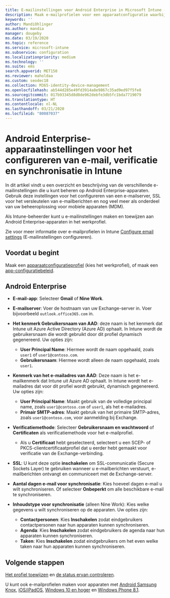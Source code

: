 ```yaml
---
title: E-mailinstellingen voor Android Enterprise in Microsoft Intune - Azure | Microsoft Docs
description: Maak e-mailprofielen voor een apparaatconfiguratie waarbij gebruik wordt gemaakt van Exchange-servers en kenmerken worden opgehaald uit Azure Active Directory. U kunt via Microsoft Intune SSL of SMIME inschakelen, gebruikers verifiëren met certificaten of gebruikersnaam/wachtwoord en e-mail en planningen synchroniseren op apparaten met een Android-werkprofiel.
keywords: ''
author: MandiOhlinger
ms.author: mandia
manager: dougeby
ms.date: 03/19/2020
ms.topic: reference
ms.service: microsoft-intune
ms.subservice: configuration
ms.localizationpriority: medium
ms.technology: ''
ms.suite: ems
search.appverid: MET150
ms.reviewer: maholdaa
ms.custom: seodec18
ms.collection: M365-identity-device-management
ms.openlocfilehash: ab544d285e49fd3914a8e9867c35ad9ed97f5fe8
ms.sourcegitcommit: 017b93345d8d8de962debfe3db5fc1bda7719079
ms.translationtype: HT
ms.contentlocale: nl-NL
ms.lasthandoff: 03/21/2020
ms.locfileid: "80087037"
---
```

# <a name="android-enterprise-device-settings-to-configure-email-authentication-and-synchronization-in-intune"></a>Android Enterprise-apparaatinstellingen voor het configureren van e-mail, verificatie en synchronisatie in Intune

In dit artikel vindt u een overzicht en beschrijving van de verschillende e-mailinstellingen die u kunt beheren op Android Enterprise-apparaten. Gebruik deze instellingen voor het configureren van een e-mailserver, SSL voor het versleutelen van e-mailberichten en nog veel meer als onderdeel van uw beheeroplossing voor mobiele apparaten (MDM).

Als Intune-beheerder kunt u e-mailinstellingen maken en toewijzen aan Android Enterprise-apparaten in het werkprofiel.

Zie voor meer informatie over e-mailprofielen in Intune [Configure email settings](email-settings-configure.md) (E-mailinstellingen configureren).

## <a name="before-you-begin"></a>Voordat u begint

Maak een [apparaatconfiguratieprofiel](email-settings-configure.md) (kies het werkprofiel), of maak een [app-configuratiebeleid](../apps/app-configuration-policies-use-android.md).

## <a name="android-enterprise"></a>Android Enterprise

- **E-mail-app**: Selecteer **Gmail** of **Nine Work**.
- **E-mailserver**: Voer de hostnaam van uw Exchange-server in. Voer bijvoorbeeld `outlook.office365.com` in.
- **Het kenmerk Gebruikersnaam van AAD**: deze naam is het kenmerk dat Intune uit Azure Active Directory (Azure AD) ophaalt. In Intune wordt de gebruikersnaam die wordt gebruikt door dit profiel dynamisch gegenereerd. Uw opties zijn:

  - **User Principal Name**: Hiermee wordt de naam opgehaald, zoals `user1` of `user1@contoso.com`.
  - **Gebruikersnaam**: Hiermee wordt alleen de naam opgehaald, zoals `user1`.

- **Kenmerk van het e-mailadres van AAD**: Deze naam is het e-mailkenmerk dat Intune uit Azure AD ophaalt. In Intune wordt het e-mailadres dat voor dit profiel wordt gebruikt, dynamisch gegenereerd. Uw opties zijn:
  - **User Principal Name**:  Maakt gebruik van de volledige principal name, zoals `user1@contoso.com` of `user1`, als het e-mailadres.
  - **Primair SMTP-adres**: Maakt gebruik van het primaire SMTP-adres, zoals `user1@contoso.com`, voor aanmelding bij Exchange.

- **Verificatiemethode**: Selecteer **Gebruikersnaam en wachtwoord** of **Certificaten** als verificatiemethode voor het e-mailprofiel.
  - Als u **Certificaat** hebt geselecteerd, selecteert u een SCEP- of PKCS-clientcertificaatprofiel dat u eerder hebt gemaakt voor verificatie van de Exchange-verbinding.
- **SSL**: U kunt deze optie **inschakelen** om SSL-communicatie (Secure Sockets Layer) te gebruiken wanneer u e-mailberichten verstuurt, e-mailberichten ontvangt en communiceert met de Exchange-server.
- **Aantal dagen e-mail voor synchronisatie**: Kies hoeveel dagen e-mail u wilt synchroniseren. Of selecteer **Onbeperkt** om alle beschikbare e-mail te synchroniseren.
- **Inhoudstype voor synchronisatie** (alleen Nine Work): Kies welke gegevens u wilt synchroniseren op de apparaten. Uw opties zijn:
  - **Contactpersonen**: Kies **Inschakelen** zodat eindgebruikers contactpersonen naar hun apparaten kunnen synchroniseren.
  - **Agenda**: Kies **Inschakelen** zodat eindgebruikers de agenda naar hun apparaten kunnen synchroniseren.
  - **Taken**: Kies **Inschakelen** zodat eindgebruikers om het even welke taken naar hun apparaten kunnen synchroniseren.

## <a name="next-steps"></a>Volgende stappen

[Het profiel toewijzen](device-profile-assign.md) en [de status ervan controleren](device-profile-monitor.md).

U kunt ook e-mailprofielen maken voor apparaten met [Android Samsung Knox](email-settings-android.md), [iOS/iPadOS](email-settings-ios.md), [Windows 10 en hoger](email-settings-windows-10.md) en [Windows Phone 8.1](email-settings-windows-phone-8-1.md).

